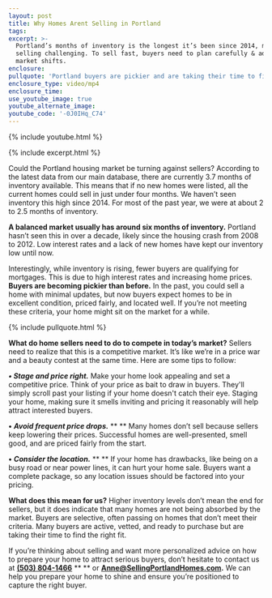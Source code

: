 ```yaml
---
layout: post
title: Why Homes Arent Selling in Portland
tags:
excerpt: >-
  Portland’s months of inventory is the longest it’s been since 2014, making
  selling challenging. To sell fast, buyers need to plan carefully & adapt to
  market shifts.
enclosure:
pullquote: 'Portland buyers are pickier and are taking their time to find the right home. '
enclosure_type: video/mp4
enclosure_time:
use_youtube_image: true
youtube_alternate_image:
youtube_code: '-0J0IHq_C74'
---
```

{% include youtube.html %}

{% include excerpt.html %}

Could the Portland housing market be turning against sellers? According to the latest data from our main database, there are currently 3.7 months of inventory available. This means that if no new homes were listed, all the current homes could sell in just under four months. We haven’t seen inventory this high since 2014. For most of the past year, we were at about 2 to 2.5 months of inventory.

**A balanced market usually has around six months of inventory.** Portland hasn’t seen this in over a decade, likely since the housing crash from 2008 to 2012. Low interest rates and a lack of new homes have kept our inventory low until now.

Interestingly, while inventory is rising, fewer buyers are qualifying for mortgages. This is due to high interest rates and increasing home prices. **Buyers are becoming pickier than before.** In the past, you could sell a home with minimal updates, but now buyers expect homes to be in excellent condition, priced fairly, and located well. If you’re not meeting these criteria, your home might sit on the market for a while.

{% include pullquote.html %}

**What do home sellers need to do to compete in today’s market?** Sellers need to realize that this is a competitive market. It’s like we’re in a price war and a beauty contest at the same time. Here are some tips to follow:

***• Stage and price right.*** Make your home look appealing and set a competitive price. Think of your price as bait to draw in buyers. They'll simply scroll past your listing if your home doesn't catch their eye. Staging your home, making sure it smells inviting and pricing it reasonably will help attract interested buyers.

**•** ***Avoid frequent price drops.*** ** ** Many homes don’t sell because sellers keep lowering their prices. Successful homes are well-presented, smell good, and are priced fairly from the start.

**•** ***Consider the location.*** ** ** If your home has drawbacks, like being on a busy road or near power lines, it can hurt your home sale. Buyers want a complete package, so any location issues should be factored into your pricing.

**What does this mean for us?** Higher inventory levels don’t mean the end for sellers, but it does indicate that many homes are not being absorbed by the market. Buyers are selective, often passing on homes that don’t meet their criteria. Many buyers are active, vetted, and ready to purchase but are taking their time to find the right fit.

If you’re thinking about selling and want more personalized advice on how to prepare your home to attract serious buyers, don’t hesitate to contact us at [**(503) 804-1466**](tel:5038041466) ** ** or [**Anne@SellingPortlandHomes.com**](mailto:Anne@SellingPortlandHomes.com)**.** We can help you prepare your home to shine and ensure you’re positioned to capture the right buyer.